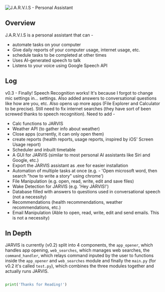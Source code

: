 ![J.A.R.V.I.S - Personal Assistant](https://github.com/rudrathegreat/J.A.R.V.I.S/blob/main/JARVIS_cover.jpg)
## Overview

J.A.R.V.I.S is a personal assistant that can - 

- automate tasks on your computer
- Give daily reports of your computer usage, internet usage, etc.
- schedule tasks to be completed at other times
- Uses AI-generated speech to talk
- Listens to your voice using Google Speech API

## Log

v0.3 - Finally! Speech Recognition works! It's because I forgot to change mic settings in... settings. Also added answers to conversational questions like how are you, etc. Also opens up more apps (File Explorer and Calculator to be precise). Still need to fix internet searches (they have sort of been screwed thanks to speech recognition). Need to add - 

- Calc functions to JARVIS
- Weather API (to gather info about weather)
- Close apps (currently, it can only open them)
- create reports (health reports, usage reports, inspired by iOS' Screen Usage report)
- Scheduler and inbuilt timetable
- A GUI for JARVIS (similar to most personal AI assistants like Siri and Google, etc.)
- Export the JARVIS assistant as .exe for easier installation
- Automation of multiple tasks at once (e.g. - 'Open microsoft word, then search "how to write a story" using chrome')
- File Manipulation (e.g. open, read, write, edit and save files)
- Wake Detection for JARVIS (e.g. 'Hey JARVIS!')
- Database filled with answers to questions used in conversational speech (not a necessity)
- Recommendations (health recommendations, weather recommendations, etc.)
- Email Manipulation (Able to open, read, write, edit and send emails. This is not a necessity)

## In Depth

JARVIS is currently (v0.2) split into 4 components, the `app_opener`, which handles app opening, `web_searches`, which manages web searches, the `command_handler`, which relays command inputed by the user to functions inside the `app_opener` and `web_searches` module and finally the `main.py` (for v0.2 it's called `test.py`), which combines the three modules together and actually runs JARVIS.

```Python

print('Thanks for Reading!')

```

